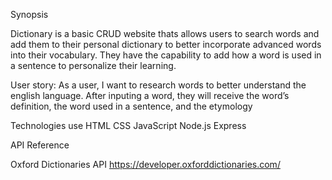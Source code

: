 Synopsis

Dictionary is a basic CRUD website thats allows users to search words and add them to their personal dictionary to better incorporate advanced words into their vocabulary. They have the capability to add how a word is used in a sentence to personalize their learning.


User story: 
As a user, I want to research words to better understand the english language.
After inputing a word, they will receive the word’s definition, the word used in a sentence, and the etymology

Technologies use
HTML
CSS
JavaScript
Node.js
Express 



API Reference

Oxford Dictionaries API
https://developer.oxforddictionaries.com/

